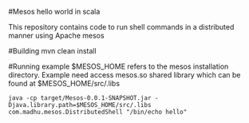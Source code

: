 #Mesos hello world in scala

This repository contains code to run shell commands in a distributed manner using Apache mesos

#Building
    mvn clean install

#Running example
$MESOS_HOME refers to the mesos installation directory. Example need access mesos.so shared library which can be found
at $MESOS_HOME/src/.libs

    java -cp target/Mesos-0.0.1-SNAPSHOT.jar -Djava.library.path=$MESOS_HOME/src/.libs com.madhu.mesos.DistributedShell "/bin/echo hello"

